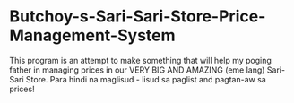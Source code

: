 # Butchoy-s-Sari-Sari-Store-Price-Management-System
This program is an attempt to make something that will help my poging father in managing prices in our VERY BIG AND AMAZING (eme lang) Sari-Sari Store. Para hindi na maglisud - lisud sa paglist and pagtan-aw sa prices!
